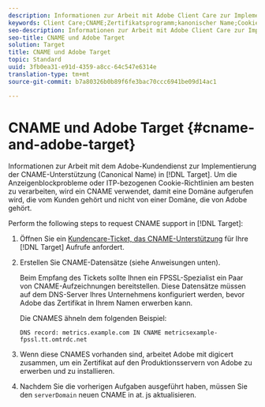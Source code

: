 ```yaml
---
description: Informationen zur Arbeit mit Adobe Client Care zur Implementierung der CNAME-Unterstützung (Canonical Name) in Adobe Target.
keywords: Client Care;CNAME;Zertifikatsprogramm;kanonischer Name;Cookies;Zertifikat; amc; adobe managed certificate
seo-description: Informationen zur Arbeit mit Adobe Client Care zur Implementierung der CNAME-Unterstützung (Canonical Name) in Adobe Target.
seo-title: CNAME und Adobe Target
solution: Target
title: CNAME und Adobe Target
topic: Standard
uuid: 3fb0ea31-e91d-4359-a8cc-64c547e6314e
translation-type: tm+mt
source-git-commit: b7a80326b0b89f6fe3bac70ccc6941be09d14ac1

---
```



# CNAME und Adobe Target {#cname-and-adobe-target}

Informationen zur Arbeit mit dem Adobe-Kundendienst zur Implementierung der CNAME-Unterstützung (Canonical Name) in [!DNL Target]. Um die Anzeigenblockprobleme oder ITP-bezogenen Cookie-Richtlinien am besten zu verarbeiten, wird ein CNAME verwendet, damit eine Domäne aufgerufen wird, die vom Kunden gehört und nicht von einer Domäne, die von Adobe gehört.

Perform the following steps to request CNAME support in [!DNL Target]:

1. Öffnen Sie ein [Kundencare-Ticket, das CNAME-Unterstützung](/help/cmp-resources-and-contact-information.md#reference_ACA3391A00EF467B87930A450050077C) für Ihre [!DNL Target] Aufrufe anfordert.

1. Erstellen Sie CNAME-Datensätze (siehe Anweisungen unten).

   Beim Empfang des Tickets sollte Ihnen ein FPSSL-Spezialist ein Paar von CNAME-Aufzeichnungen bereitstellen. Diese Datensätze müssen auf dem DNS-Server Ihres Unternehmens konfiguriert werden, bevor Adobe das Zertifikat in Ihrem Namen erwerben kann.

   Die CNAMES ähneln dem folgenden Beispiel:

   `DNS record: metrics.example.com IN CNAME metricsexample-fpssl.tt.omtrdc.net`

1. Wenn diese CNAMES vorhanden sind, arbeitet Adobe mit digicert zusammen, um ein Zertifikat auf den Produktionsservern von Adobe zu erwerben und zu installieren.

1. Nachdem Sie die vorherigen Aufgaben ausgeführt haben, müssen Sie den `serverDomain` neuen CNAME in at. js aktualisieren.
